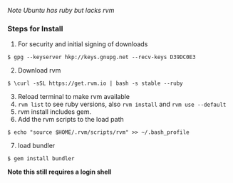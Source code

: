 *Note Ubuntu has ruby but lacks rvm*

### Steps for Install
1. For security and initial signing of downloads

  ```
  $ gpg --keyserver hkp://keys.gnupg.net --recv-keys D39DC0E3
  ```

2. Download rvm

  ```
  $ \curl -sSL https://get.rvm.io | bash -s stable --ruby
  ```
  
3. Reload terminal to make rvm available
4. `rvm list` to see ruby versions, also `rvm install` and `rvm use --default`
5. rvm install includes gem.
6. Add the rvm scripts to the load path

  ```
  $ echo "source $HOME/.rvm/scripts/rvm" >> ~/.bash_profile
  ```

7. load bundler
  ```
  $ gem install bundler
  ```

  
**Note this still requires a login shell**
